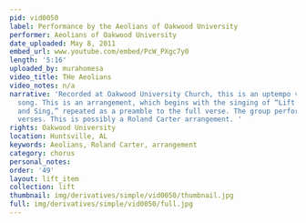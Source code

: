 ```yaml
---
pid: vid0050
label: Performance by the Aeolians of Oakwood University
performer: Aeolians of Oakwood University
date_uploaded: May 8, 2011
embed_url: www.youtube.com/embed/PcW_PXgc7y0
length: '5:16'
uploaded_by: murahomesa
video_title: THe Aeolians
video_notes: n/a
narrative: 'Recorded at Oakwood University Church, this is an uptempo version of the
  song. This is an arrangement, which begins with the singing of “Lift Every Voice
  and Sing,” repeated as a preamble to the full verse. The group performs all three
  verses. This is possibly a Roland Carter arrangement. '
rights: Oakwood University
location: Huntsville, AL
keywords: Aeolians, Roland Carter, arrangement
category: chorus
personal_notes: 
order: '49'
layout: lift_item
collection: lift
thumbnail: img/derivatives/simple/vid0050/thumbnail.jpg
full: img/derivatives/simple/vid0050/full.jpg
---
```


